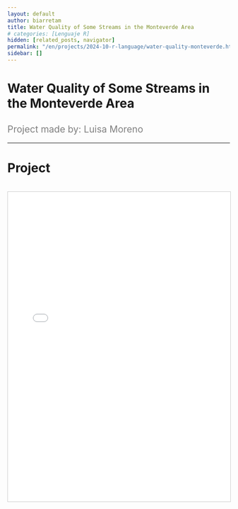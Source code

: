 ```yaml
---
layout: default
author: biarretam
title: Water Quality of Some Streams in the Monteverde Area
# categories: [Lenguaje R]
hidden: [related_posts, navigator]
permalink: "/en/projects/2024-10-r-language/water-quality-monteverde.html"
sidebar: []
---
```


# Water Quality of Some Streams in the Monteverde Area

<h2 style="color: gray; font-weight: normal;">
Project made by: Luisa Moreno
</h2>

---

# Project 
<br>

<iframe 
    src="/assets/pdf/2024-10-r/luisa_moreno.pdf" 
    width="100%" 
    height="700" 
    style="border: 1px solid #ccc;"
></iframe>